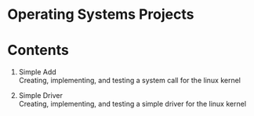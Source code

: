 # Operating Systems Projects
# Contents
1. Simple Add  
   Creating, implementing, and testing a system call for the linux kernel
   
2. Simple Driver  
   Creating, implementing, and testing a simple driver for the linux kernel
